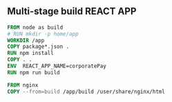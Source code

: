 ## Multi-stage build REACT APP
```dockerfile
FROM node as build
# RUN mkdir -p home/app 
WORKDIR /app
COPY package*.json .
RUN npm install
COPY . .
ENV  REACT_APP_NAME=corporatePay
RUN npm run build

FROM nginx
COPY --from=build /app/build /user/share/nginx/html
```